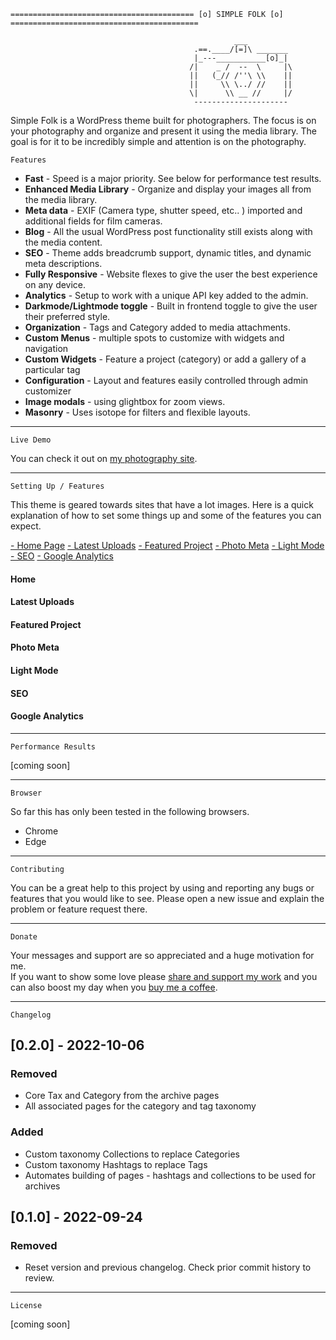     ========================================= [o] SIMPLE FOLK [o] ==========================================

                                                      ___
                                             .==.____/[=]\ _______
                                             |_---___________[o]_|
                                            /|    _ /  --  \     |\
                                            ||   (_// /''\ \\    ||
                                            ||     \\ \../ //    ||
                                            \|      \\ __ //     |/
                                             ---------------------

Simple Folk is a WordPress theme built for photographers.
The focus is on your photography and organize and present it using the media library.
The goal is for it to be incredibly simple and attention is on the photography.

    Features

- **Fast** - Speed is a major priority. See below for performance test results.
- **Enhanced Media Library** - Organize and display your images all from the media library.
- **Meta data** - EXIF (Camera type, shutter speed, etc.. ) imported and additional fields for film cameras.
- **Blog** - All the usual WordPress post functionality still exists along with the media content.
- **SEO** - Theme adds breadcrumb support, dynamic titles, and dynamic meta descriptions.
- **Fully Responsive** - Website flexes to give the user the best experience on any device.
- **Analytics** - Setup to work with a unique API key added to the admin.
- **Darkmode/Lightmode toggle** - Built in frontend toggle to give the user their preferred style.
- **Organization** - Tags and Category added to media attachments.
- **Custom Menus** - multiple spots to customize with widgets and navigation
- **Custom Widgets** - Feature a project (category) or add a gallery of a particular tag
- **Configuration** - Layout and features easily controlled through admin customizer
- **Image modals** - using glightbox for zoom views.
- **Masonry** - Uses isotope for filters and flexible layouts.

---

    Live Demo

You can check it out on [my photography site](https://www.folkphotography.com).

---

    Setting Up / Features

This theme is geared towards sites that have a lot images. Here is a quick explanation of how to set some things up and
some of the features you can expect.

[- Home Page](#home)
[- Latest Uploads](#latest-uploads)
[- Featured Project](#featured-project)
[- Photo Meta](#photo-meta)
[- Light Mode](#light-mode)
[- SEO](#seo)
[- Google Analytics](#google-analytics)

#### Home

#### Latest Uploads

#### Featured Project

#### Photo Meta

#### Light Mode

#### SEO

#### Google Analytics

---

    Performance Results

[coming soon]

---

    Browser

So far this has only been tested in the following browsers.

- Chrome
- Edge

---

    Contributing

You can be a great help to this project by using and reporting any bugs or features that you would like to see.
Please open a new issue and explain the problem or feature request there.

---

    Donate

Your messages and support are so appreciated and a huge motivation for me.  
If you want to show some love please [share and support my work](https://folkphotography.com) and
you can also boost my day when you [buy me a coffee](https://www.buymeacoffee.com/folkphotography).

---

    Changelog

## [0.2.0] - 2022-10-06

### Removed

- Core Tax and Category from the archive pages
- All associated pages for the category and tag taxonomy

### Added

- Custom taxonomy Collections to replace Categories
- Custom taxonomy Hashtags to replace Tags
- Automates building of pages - hashtags and collections to be used for archives

## [0.1.0] - 2022-09-24

### Removed

- Reset version and previous changelog. Check prior commit history to review.

---

    License

[coming soon]
